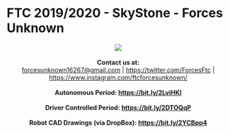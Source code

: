 # FTC 2019/2020 - SkyStone - Forces Unknown

<p align = "center">
  <img src = "https://cdn.discordapp.com/attachments/643278144207454210/646138298602881034/FORCES-UNKNOWN_VER-PURPLE.png">
  <br><br>
  <b>Contact us at:</b><br>
  <a href = "Email">forcesunknown16267@gmail.com</a> |
  <a href = "Twitter">https://twitter.com/ForcesFtc</a> |
  <a href = "Instagram">https://www.instagram.com/ftcforcesunknown/</a> 
  <br><br>
  <b>Autonomous Period: <b/><a href = "Autonomous_Period">https://bit.ly/2LviHKI</a>
  <br><br>
  <b>Driver Controlled Period: <b/><a href = "Driver_Period">https://bit.ly/2DTOQqP</a>
  <br><br>
  <b>Robot CAD Drawings (via DropBox): <b/><a href = "Driver_Period">https://bit.ly/2YCBpp4</a>
</p>
